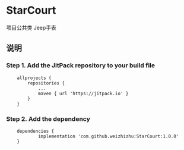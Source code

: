 # StarCourt
项目公共类 Jeep手表

## 说明
### Step 1. Add the JitPack repository to your build file

```
	allprojects {
		repositories {
			...
			maven { url 'https://jitpack.io' }
		}
	}
```

### **Step 2.** Add the dependency

```
	dependencies {
	        implementation 'com.github.weizhizhu:StarCourt:1.0.0'
	}
```

